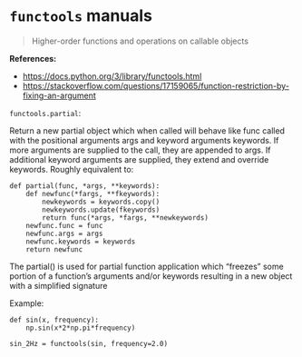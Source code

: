 # `functools` manuals

> Higher-order functions and operations on callable objects

**References:**
- https://docs.python.org/3/library/functools.html
- https://stackoverflow.com/questions/17159065/function-restriction-by-fixing-an-argument


`functools.partial`:

Return a new partial object which when called will behave like func called with the positional
arguments args and keyword arguments keywords. If more arguments are supplied to the call, they are
appended to args. If additional keyword arguments are supplied, they extend and override keywords.
Roughly equivalent to:
~~~~
def partial(func, *args, **keywords):
    def newfunc(*fargs, **fkeywords):
        newkeywords = keywords.copy()
        newkeywords.update(fkeywords)
        return func(*args, *fargs, **newkeywords)
    newfunc.func = func
    newfunc.args = args
    newfunc.keywords = keywords
    return newfunc
~~~~

The partial() is used for partial function application which “freezes” some
portion of a function’s arguments and/or keywords resulting in a new object
with a simplified signature

Example:

~~~~
def sin(x, frequency):
    np.sin(x*2*np.pi*frequency)

sin_2Hz = functools(sin, frequency=2.0)
~~~~
